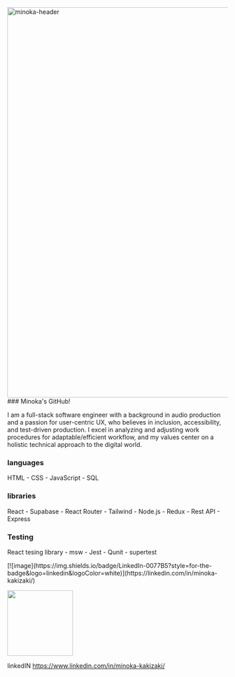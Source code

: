 <img width="893" alt="minoka-header" src="https://user-images.githubusercontent.com/88120228/144121182-d9167320-cb53-42bc-bef8-0ff4e22175b2.png">
### Minoka's GitHub!

I am a full-stack software engineer with a background in audio production and a passion for user-centric UX, who believes in inclusion, accessibility, and test-driven production. I excel in analyzing and adjusting work procedures for adaptable/efficient workflow, and my values center on a holistic technical approach to the digital world.
<p text-align="center">

### languages
  HTML - CSS - JavaScript - SQL

### libraries
  React - Supabase - React Router - Tailwind - Node.js - Redux - Rest API - Express

### Testing
  React tesing library - msw - Jest - Qunit - supertest
</p>
[![image](https://img.shields.io/badge/LinkedIn-0077B5?style=for-the-badge&logo=linkedin&logoColor=white)](https://linkedin.com/in/minoka-kakizaki/)
<p>
  <img height= "150" src="https://github-readme-stats.vercel.app/api?username=kakizaki55&theme=monokai&show_icons=true&include_all_commits=true" />
</p>


linkedIN https://www.linkedin.com/in/minoka-kakizaki/



